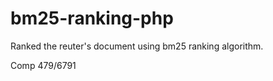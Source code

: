 bm25-ranking-php
================

Ranked the reuter's document using bm25 ranking algorithm. 

Comp 479/6791
